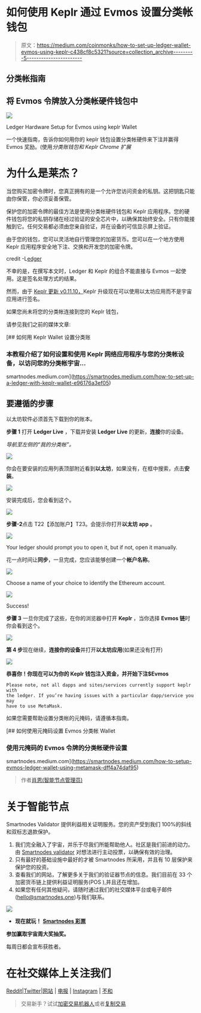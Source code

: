# 如何使用 Keplr 通过 Evmos 设置分类帐钱包

> 原文：<https://medium.com/coinmonks/how-to-set-up-ledger-wallet-evmos-using-keplr-c438cf8c5321?source=collection_archive---------5----------------------->

## 分类帐指南

## 将 Evmos 令牌放入分类帐硬件钱包中

![](img/2cddb6b99d59a886084c048185be66d3.png)

Ledger Hardware Setup for Evmos using keplr Wallet

一个快速指南，告诉你如何用你的 keplr 钱包设置分类帐硬件来下注并赢得 Evmos 奖励。(使用*分类账钱包和 Keplr Chrome 扩展*

# 为什么是莱杰？

当您购买加密令牌时，您真正拥有的是一个允许您访问资金的私钥。这把钥匙只能由你保管，你必须妥善保管。

保护您的加密令牌的最佳方法是使用分类帐硬件钱包和 Keplr 应用程序。您的硬件钱包将您的私钥存储在经过验证的安全芯片中，以确保其始终安全。只有你能接触到它。任何交易都必须由您亲自验证，并在设备的可信显示屏上验证。

由于您的钱包，您可以灵活地自行管理您的加密货币。您可以在一个地方使用 Keplr 应用程序安全地下注、交换和开发您的加密令牌。

credit -L[edger](https://www.youtube.com/watch?v=k2oyXw1pdmQ)

不幸的是，在撰写本文时，Ledger 和 Keplr 的组合不能直接与 Evmos 一起使用。这是签名处理方式的结果。

然而，由于 [Keplr 更新 v0.11.10，](https://twitter.com/keplrwallet/status/1580487833113923585?s=20&t=UiPvvwP6l9BRiNLz7-n5fQ)Keplr 升级现在可以使用以太坊应用而不是宇宙应用进行签名。

如果您尚未将您的分类帐连接到您的 Keplr 钱包，

请参见我们之前的媒体文章:

[](https://smartnodes.medium.com/how-to-set-up-a-ledger-with-keplr-wallet-e96176a3ef05) [## 如何用 Keplr Wallet 设置分类账

### 本教程介绍了如何设置和使用 Keplr 网络应用程序与您的分类帐设备，以访问您的分类帐宇宙…

smartnodes.medium.com](https://smartnodes.medium.com/how-to-set-up-a-ledger-with-keplr-wallet-e96176a3ef05) 

## 要遵循的步骤

以太坊软件必须首先下载到你的账本。

**步骤 1** 打开 **Ledger Live** ，下载并安装 **Ledger Live** 的更新，**连接**你的设备。

*导航至左侧的“我的分类帐”。*

![](img/7722606b5c861a10a93a7a90c7ee760d.png)

你会在要安装的应用列表顶部附近看到**以太坊**，如果没有，在框中搜索，点击**安装**。

![](img/76ccf244de5bb48cdd71f38f41a0fee4.png)

安装完成后，您会看到这个。

![](img/ad36ae16127040f083b25dc79f705e99.png)

**步骤-2**点击 T22【添加账户】T23。会提示你打开**以太坊 app** 。

![](img/fe8312f09b79d7dc4fa1175a4535d2d0.png)

Your ledger should prompt you to open it, but if not, open it manually.

花一点时间让**同步**，一旦完成，您应该能够创建一个**帐户名称**。

![](img/cb215b950441677e8c9e2dae246ecfae.png)

Choose a name of your choice to identify the Ethereum account.

![](img/770218cb1931edf573cd7f02d408b080.png)

Success!

**步骤 3** 一旦你完成了这些，在你的浏览器中打开 **Keplr** ，当你选择 **Evmos 链**时你会看到这个。

![](img/f4a150596dde18262f33e4ecf0c01ede.png)

**第 4 步**现在继续，**连接你的设备**并打开**以太坊应用**(如果还没有打开)

![](img/b1fc8c16ea7982b06ff5638ef81b7cc7.png)

**恭喜你！**你现在可以为你的 **Keplr 钱包**注入资金，并开始**下注$Evmos**

```
Please note, not all dapps and sites/services currently support keplr with 
the ledger. If you’re having issues with a particular dapp/service you may 
have to use MetaMask.
```

如果您需要帮助设置分类帐的元掩码，请遵循本指南。

[](https://smartnodes.medium.com/how-to-setup-evmos-ledger-wallet-using-metamask-dff4a74daf95) [## 如何使用元掩码设置 Evmos 分类帐 Wallet

### 使用元掩码的 Evmos 令牌的分类帐硬件设置

smartnodes.medium.com](https://smartnodes.medium.com/how-to-setup-evmos-ledger-wallet-using-metamask-dff4a74daf95) 

> 作者[肖恩(智能节点管理员)](https://t.me/SheephogTHC)

# 关于智能节点

Smartnodes Validator 提供利益相关证明服务。您的资产受到我们 100%的斜线和双标志退款保护。

1.  我们完全融入了宇宙，并乐于尽我们所能帮助他人。社区是我们前进的动力。由 [Smartnodes validator](https://smartnodes.family/) 对想法进行主动投票，以确保有效的治理。
2.  只有最好的基础设施中最好的才被 Smartnodes 所采用，并且有 10 层保护来保护您的投资。
3.  查看我们的网站，了解更多关于我们的验证器节点的信息。我们目前在 33 个加密货币链上提供利益证明服务(POS ),并且还在增加。
4.  如果您有任何其他疑问，请随时通过我们的社交媒体平台或电子邮件(hello@smartnodes.one)与我们联系。

![](img/90650df4c5c9219ecfce3b84f3e52c9e.png)

*   **现在就玩！** [**Smartnodes 彩票**](https://lotto.smartnodes.family/)

**参加赢取宇宙周大奖抽奖。**

每周日都会宣布获胜者。

# 在社交媒体上关注我们

[Reddit](https://www.reddit.com/user/Smart_nodes)|[Twitter](https://twitter.com/nodes_smart)|[网站](https://smartnodes.family/) | [电报](https://t.me/smartnodesvalidators) | [Instagram](https://www.instagram.com/smartnodes_validator/?igshid=YmMyMTA2M2Y%3D) | [不和](https://discord.com/invite/TA3UVPwn6D)

> 交易新手？试试[加密交易机器人](/coinmonks/crypto-trading-bot-c2ffce8acb2a)或者[复制交易](/coinmonks/top-10-crypto-copy-trading-platforms-for-beginners-d0c37c7d698c)